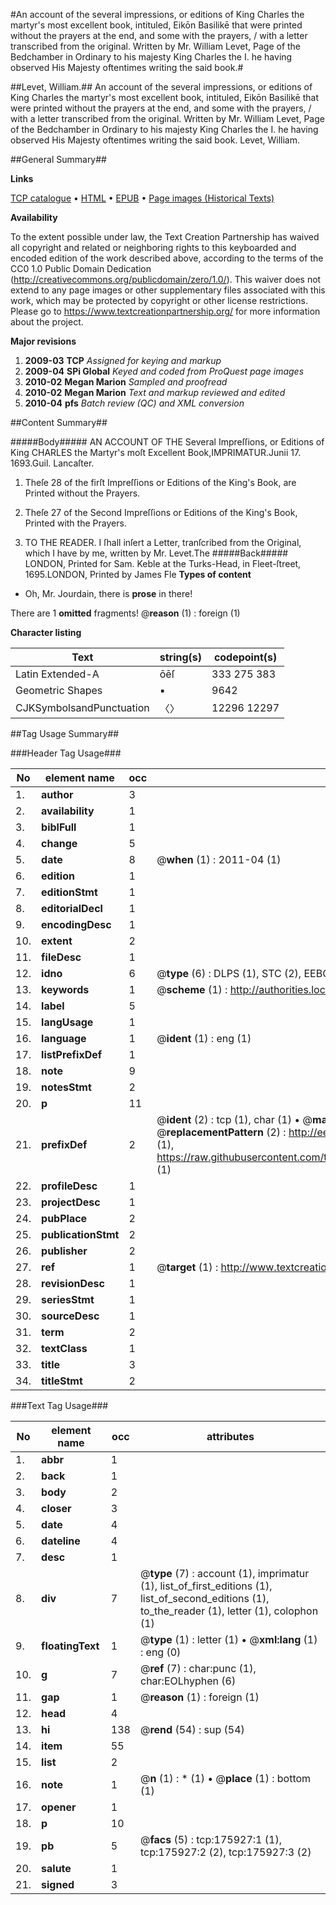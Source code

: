 #An account of the several impressions, or editions of King Charles the martyr's most excellent book, intituled, Eikōn Basilikē that were printed without the prayers at the end, and some with the prayers, / with a letter transcribed from the original. Written by Mr. William Levet, Page of the Bedchamber in Ordinary to his majesty King Charles the I. he having observed His Majesty oftentimes writing the said book.#

##Levet, William.##
An account of the several impressions, or editions of King Charles the martyr's most excellent book, intituled, Eikōn Basilikē that were printed without the prayers at the end, and some with the prayers, / with a letter transcribed from the original. Written by Mr. William Levet, Page of the Bedchamber in Ordinary to his majesty King Charles the I. he having observed His Majesty oftentimes writing the said book.
Levet, William.

##General Summary##

**Links**

[TCP catalogue](http://www.ota.ox.ac.uk/tcp/)  • 
[HTML](http://tei.it.ox.ac.uk/tcp/Texts-HTML/free/B03/B03933.html)  • 
[EPUB](http://tei.it.ox.ac.uk/tcp/Texts-EPUB/free/B03/B03933.epub) • 
[Page images (Historical Texts)](https://historicaltexts.jisc.ac.uk/eebo-52614732e)

**Availability**

To the extent possible under law, the Text Creation Partnership has waived all copyright and related or neighboring rights to this keyboarded and encoded edition of the work described above, according to the terms of the CC0 1.0 Public Domain Dedication (http://creativecommons.org/publicdomain/zero/1.0/). This waiver does not extend to any page images or other supplementary files associated with this work, which may be protected by copyright or other license restrictions. Please go to https://www.textcreationpartnership.org/ for more information about the project.

**Major revisions**

1. __2009-03__ __TCP__ *Assigned for keying and markup*
1. __2009-04__ __SPi Global__ *Keyed and coded from ProQuest page images*
1. __2010-02__ __Megan Marion__ *Sampled and proofread*
1. __2010-02__ __Megan Marion__ *Text and markup reviewed and edited*
1. __2010-04__ __pfs__ *Batch review (QC) and XML conversion*

##Content Summary##

#####Body#####
AN ACCOUNT OF THE Several Impreſſions, or Editions of King CHARLES the Martyr's moſt Excellent Book,IMPRIMATUR.Junii 17. 1693.Guil. Lancaſter.
1. Theſe 28 of the firſt Impreſſions or Editions of the King's Book, are Printed without the Prayers.

1. Theſe 27 of the Second Impreſſions or Editions of the King's Book, Printed with the Prayers.

1. TO THE READER.
I ſhall inſert a Letter, tranſcribed from the Original, which I have by me, written by Mr. Levet.The
#####Back#####
LONDON, Printed for Sam. Keble at the Turks-Head, in Fleet-ſtreet, 1695.LONDON, Printed by James Fle
**Types of content**

  * Oh, Mr. Jourdain, there is **prose** in there!

There are 1 **omitted** fragments! 
 @__reason__ (1) : foreign (1)

**Character listing**


|Text|string(s)|codepoint(s)|
|---|---|---|
|Latin Extended-A|ōēſ|333 275 383|
|Geometric Shapes|▪|9642|
|CJKSymbolsandPunctuation|〈〉|12296 12297|

##Tag Usage Summary##

###Header Tag Usage###

|No|element name|occ|attributes|
|---|---|---|---|
|1.|__author__|3||
|2.|__availability__|1||
|3.|__biblFull__|1||
|4.|__change__|5||
|5.|__date__|8| @__when__ (1) : 2011-04 (1)|
|6.|__edition__|1||
|7.|__editionStmt__|1||
|8.|__editorialDecl__|1||
|9.|__encodingDesc__|1||
|10.|__extent__|2||
|11.|__fileDesc__|1||
|12.|__idno__|6| @__type__ (6) : DLPS (1), STC (2), EEBO-CITATION (1), OCLC (1), VID (1)|
|13.|__keywords__|1| @__scheme__ (1) : http://authorities.loc.gov/ (1)|
|14.|__label__|5||
|15.|__langUsage__|1||
|16.|__language__|1| @__ident__ (1) : eng (1)|
|17.|__listPrefixDef__|1||
|18.|__note__|9||
|19.|__notesStmt__|2||
|20.|__p__|11||
|21.|__prefixDef__|2| @__ident__ (2) : tcp (1), char (1)  •  @__matchPattern__ (2) : ([0-9\-]+):([0-9IVX]+) (1), (.+) (1)  •  @__replacementPattern__ (2) : http://eebo.chadwyck.com/downloadtiff?vid=$1&page=$2 (1), https://raw.githubusercontent.com/textcreationpartnership/Texts/master/tcpchars.xml#$1 (1)|
|22.|__profileDesc__|1||
|23.|__projectDesc__|1||
|24.|__pubPlace__|2||
|25.|__publicationStmt__|2||
|26.|__publisher__|2||
|27.|__ref__|1| @__target__ (1) : http://www.textcreationpartnership.org/docs/. (1)|
|28.|__revisionDesc__|1||
|29.|__seriesStmt__|1||
|30.|__sourceDesc__|1||
|31.|__term__|2||
|32.|__textClass__|1||
|33.|__title__|3||
|34.|__titleStmt__|2||


###Text Tag Usage###

|No|element name|occ|attributes|
|---|---|---|---|
|1.|__abbr__|1||
|2.|__back__|1||
|3.|__body__|2||
|4.|__closer__|3||
|5.|__date__|4||
|6.|__dateline__|4||
|7.|__desc__|1||
|8.|__div__|7| @__type__ (7) : account (1), imprimatur (1), list_of_first_editions (1), list_of_second_editions (1), to_the_reader (1), letter (1), colophon (1)|
|9.|__floatingText__|1| @__type__ (1) : letter (1)  •  @__xml:lang__ (1) : eng (0)|
|10.|__g__|7| @__ref__ (7) : char:punc (1), char:EOLhyphen (6)|
|11.|__gap__|1| @__reason__ (1) : foreign (1)|
|12.|__head__|4||
|13.|__hi__|138| @__rend__ (54) : sup (54)|
|14.|__item__|55||
|15.|__list__|2||
|16.|__note__|1| @__n__ (1) : * (1)  •  @__place__ (1) : bottom (1)|
|17.|__opener__|1||
|18.|__p__|10||
|19.|__pb__|5| @__facs__ (5) : tcp:175927:1 (1), tcp:175927:2 (2), tcp:175927:3 (2)|
|20.|__salute__|1||
|21.|__signed__|3||
